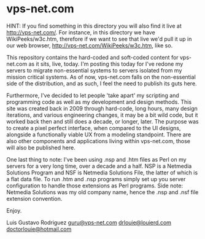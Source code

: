 # vps-net.com

HINT: If you find something in this directory you will also find it live at http://vps-net.com/. For instance, in this directory we have WikiPeeks/w3c.htm, therefore if we want to see that live we'd pull it up in our web browser, http://vps-net.com/WikiPeeks/w3c.htm, like so.

This repository contains the hard-coded and soft-coded content for vps-net.com as it sits, live, today. I'm posting this today for I've redone my servers to migrate non-essential systems to servers isolated from my mission critical systems. As of now, vps-net.com falls on the non-essential side of the distribution, and as such, I feel the need to publish its guts here.

Furthermore, I've decided to let people 'take apart' my scripting and programming code as well as my development and design methods. This site was created back in 2009 through hard-code, long hours, many design iterations, and various engineering changes, it may be a bit wild code, but it worked back then and still does a decade, or longer, later. The purpose was to create a pixel perfect interface, when compared to the UI designs, alongside a functionally viable UX from a modeling standpoint. There are also other components and applications living within vps-net.com, those will also be published here.

One last thing to note: I've been using .nsp and .htm files as Perl on my servers for a very long time, over a decade and a half. NSP is a Netmedia Solutions Program and NSF is Netmedia Solutions File, the latter of which is a flat data file. To run .htm and .nsp programs simply set up you server configuration to handle those extensions as Perl programs. Side note: Netmedia Solutions was my old company name, hence the .nsp and .nsf file extension convention.

Enjoy.

Luis Gustavo Rodriguez
guru@vps-net.com
drlouie@louierd.com
doctorlouie@hotmail.com
